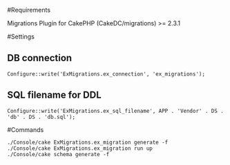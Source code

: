 #Requirements

Migrations Plugin for CakePHP (CakeDC/migrations) >= 2.3.1

#Settings

## DB connection

```
Configure::write('ExMigrations.ex_connection', 'ex_migrations');
```

## SQL filename for DDL
 
```
Configure::write('ExMigrations.ex_sql_filename', APP . 'Vendor' . DS . 'db' . DS . 'db.sql');
```

#Commands

```
./Console/cake ExMigrations.ex_migration generate -f
./Console/cake ExMigrations.ex_migration run up
./Console/cake schema generate -f
```
